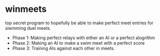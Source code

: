 # winmeets
top secret program to hopefully be able to make perfect meet entries for siwmming duel meets. 
- Phase 1: Making perfect relays with either an AI or a perfect alogrithm
- Phase 2: Making an AI to make a swim meet with a perfect score
- Phase 3: Training AIs against each other in meets.
